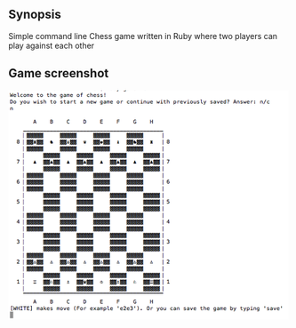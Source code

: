 ## Synopsis

Simple command line Chess game written in Ruby where two players can play against each other

## Game screenshot

![screenshot](screenshot/img.png?raw=true "Optional Title")




